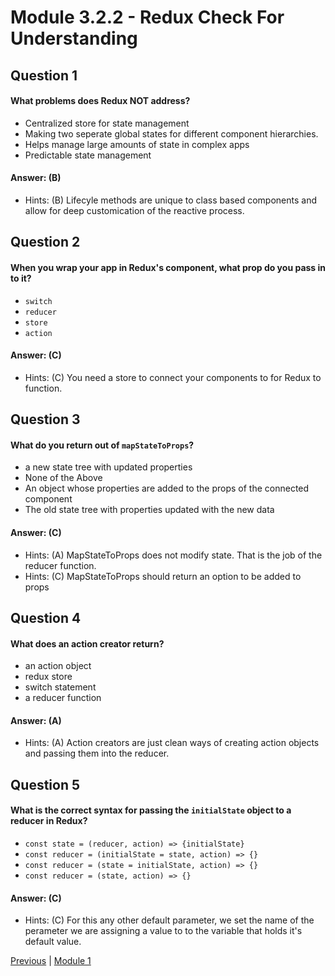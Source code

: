# Module 3.2.2 - Redux Check For Understanding

## Question 1

####  What problems does Redux NOT address?

- Centralized store for state management  
- Making two seperate global states for different component hierarchies.  
- Helps manage large amounts of state in complex apps 
- Predictable state management 

#### Answer:   (B) 

- Hints: (B)    Lifecyle methods are unique to class based components and allow for deep customication of the reactive process.

## Question 2

####  When you wrap your app in Redux's <Provider> component, what prop do you pass in to it?

- ```switch``` 
- ```reducer``` 
- ```store``` 
- ```action``` 

#### Answer:   (C) 

- Hints: (C)    You need a store to connect your components to for Redux to function.

## Question 3

####  What do you return out of ```mapStateToProps```?

- a new state tree with updated properties 
- None of the Above
- An object whose properties are added to the props of the connected component 
- The old state tree with properties updated with the new data  

#### Answer:   (C) 

- Hints: (A)    MapStateToProps does not modify state. That is the job of the reducer function.
- Hints: (C)    MapStateToProps should return an option to be added to props

## Question 4

####  What does an action creator return?

- an action object  
- redux store 
- switch statement 
- a reducer function 

#### Answer:   (A) 

- Hints: (A)    Action creators are just clean ways of creating action objects and passing them into the reducer.

## Question 5

####  What is the correct syntax for passing the ```initialState``` object to a reducer in Redux?

- ```const state = (reducer, action) => {initialState}``` 
- ```const reducer = (initialState = state, action) => {}``` 
- ```const reducer = (state = initialState, action) => {} ``` 
- ```const reducer = (state, action) => {}``` 

#### Answer:   (C) 

- Hints: (C)    For this any other default parameter, we set the name of the perameter we are assigning a value to to the variable that holds it's default value.








[Previous](./QA.md) | [Module 1](../../Module_1-Class-Components/README.md)
